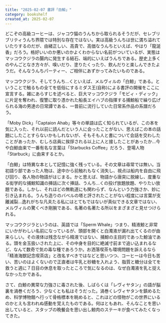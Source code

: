 ```yaml
---
title: "2025-02-07 書評「白鯨」"
category: bookshelf
created_at: 2025-02-07
---
```


どこぞの高級コーヒーは、ジャコウ猫のうんちから取られるそうだが、セレブリブリティうんち界隈では特別な存在ではない。実は高級うんちは世に満ち溢れていたりするのだが、由緒正しい、高貴で、高価なうんちといえば、やはり「龍涎香」だろう。格好いいのか悪いのかよくわからない名前がついているが、実態はマッコウクジラの腸内に発生する結石、端的にいえばうんちである。歴史上多くのやんごとなき方々が、嗅いだり、塗りたくったり、飲んだりと楽しんできたようだ。そんなうんちパーティー、ご相伴にあずかってみたいものである。

マッコウクジラ、そしてうんち...くといえば、メルヴィルの「白鯨」である。ということで触るもの全てを低俗にするミダス王(自称)による書評の開催をここに宣言する。雑にあらすじを述べると、巨大マッコウクジラ「モビィ・ディック」に片足を奪われ、復讐に取り憑かれた船長エイハブの指揮する捕鯨船で繰り広げられる海の男達の日常譚である、一昔前に流行していた日常系作品の系譜だろう。

「Moby Dick」「Captaion Ahab」等々の単語は広く知られているが、この本を気に入った、それ以前に読んだという人に会ったことがない、思えばこの本の話題にしたことすらないかもしれないが、そもそも人と書について会話を交わしたことがあったか、むしろ店員に挨拶される以上に人と接したことがあったか...今や白鯨由来で一番有名な言葉は「Starbucks Coffee」だろう、登場人物「Starbuck」に由来するとか。

「白鯨」は特異な本として記憶に強く残っている。その文章は尋常では無い。当初語り部であった人物は、途中から前触れもなく消失し、視点は船内を自由に飛び回り、各人物の物語がはじまる。かと思えば、物語から唐突に脱線し、度重なる衒学的な捕鯨知識の挿話に次ぐ挿話、うんち...くの投げ放題放題、やりたい放題である。しかし、それほどの無軌道にも関わらず、なんという力強さか、妙に引き込まれる。うんち造りのバベルの塔と評されたことがない程度には言葉が支離滅裂...逸れがちな凡夫たる私にはとてもではないが真似できる文章ではない、メルヴィルの驚くべき剛腕である、名著の名著たる所以をまざまざと見せつけられる。

マッコウクジラというのは、英語では「Sperm Whale」つまり、精液鯨と非常にいかがわしい名前になっているが、頭部を開くと白濁液が漏れ出てくるのが由来らしい。その液体は残念ながら精液ではない、捕鯨の主目的であった鯨油である。頭を金玉扱いされた上に、その中身を目的に絶滅寸前まで追い込まれるなど、なんて数奇で気の毒な種であろうか。お洒落喫茶も環境問題を訴えるなら「精液海獣記念喫茶店」と改名すべきではなどと思いつつ、コーヒーは今日も苦い、苦いのはよくないので正直者は牛乳と砂糖を入れよう、脂質と糖分は全てを救うと週に７日目の休息を取ったところで気になるのは、なぜ白濁液を乳と捉えなかったかである。

さて、白鯨の異常な力強さに毒された後、しばらくは「レヴィヤタン」の語が脳裏を渦巻くだろう、少なくとも私はそうだった。渦巻くレヴィヤタンを鎮めるため、科学博物館へ行って骨格標本を眺めると、これほどの怪物がこの世界にいるのかとえも言われぬ感動を覚えたものである。何はともあれ、そんなことを思い出していると、スタッブの晩餐会を思い出し鯨肉のステーキが食べてみたくなってきた。